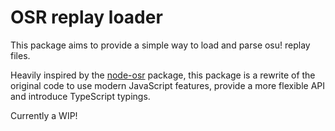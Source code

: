 # OSR replay loader

This package aims to provide a simple way to load and parse osu! replay files.

Heavily inspired by the [node-osr](https://github.com/vignedev/node-osr) package, this package is a rewrite of the original code to use modern JavaScript features, provide a more flexible API and introduce TypeScript typings.

Currently a WIP!
